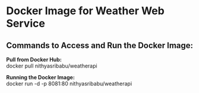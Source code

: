 # Docker Image for Weather Web Service 

Commands to Access and Run the Docker Image:
-

<strong>Pull from Docker Hub:</strong> <br/>
docker pull nithyasribabu/weatherapi

<strong>Running the Docker Image: </strong> <br/>
docker run -d -p 8081:80 nithyasribabu/weatherapi
